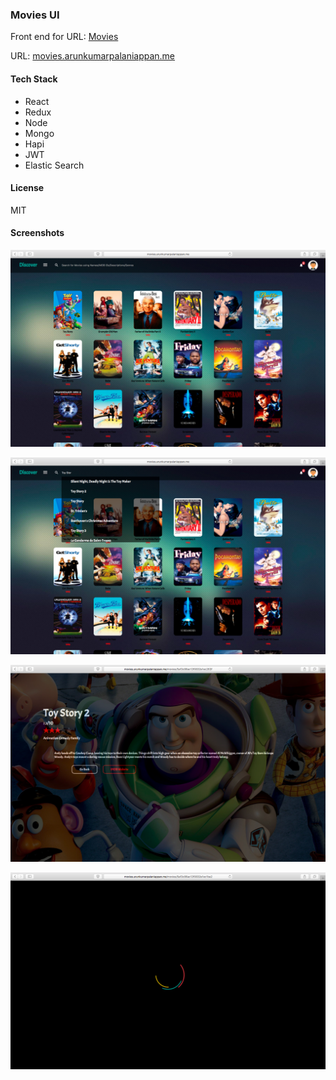 ### Movies UI

Front end for URL: [Movies](https://github.com/arunkumarpalaniappan/mdb-server)

URL: [movies.arunkumarpalaniappan.me](http://movies.arunkumarpalaniappan.me)

#### Tech Stack

- React
- Redux
- Node
- Mongo
- Hapi
- JWT
- Elastic Search

#### License

MIT

#### Screenshots

![Movies](/screenshots/index.png?raw=true "Movies")

![Movies](/screenshots/search.png?raw=true "Movies")

![Movies](/screenshots/movie.png?raw=true "Movies")

![Movies](/screenshots/loading.png?raw=true "Movies")


